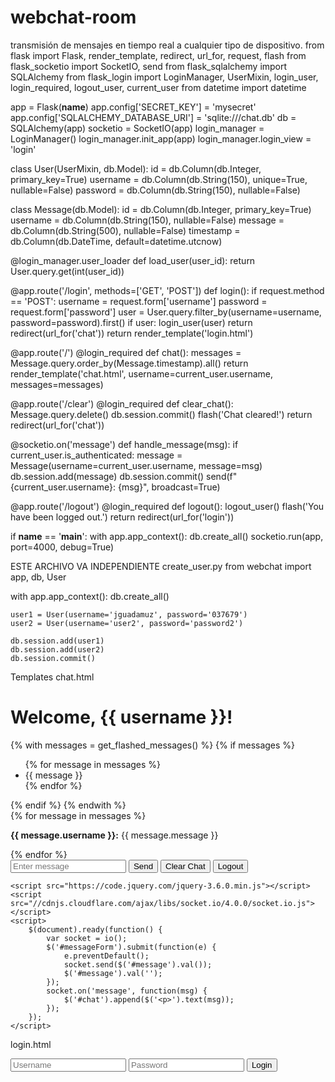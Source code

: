 # webchat-room
transmisión de mensajes en tiempo real a cualquier tipo de dispositivo.
from flask import Flask, render_template, redirect, url_for, request, flash
from flask_socketio import SocketIO, send
from flask_sqlalchemy import SQLAlchemy
from flask_login import LoginManager, UserMixin, login_user, login_required, logout_user, current_user
from datetime import datetime

app = Flask(__name__)
app.config['SECRET_KEY'] = 'mysecret'
app.config['SQLALCHEMY_DATABASE_URI'] = 'sqlite:///chat.db'
db = SQLAlchemy(app)
socketio = SocketIO(app)
login_manager = LoginManager()
login_manager.init_app(app)
login_manager.login_view = 'login'

class User(UserMixin, db.Model):
    id = db.Column(db.Integer, primary_key=True)
    username = db.Column(db.String(150), unique=True, nullable=False)
    password = db.Column(db.String(150), nullable=False)

class Message(db.Model):
    id = db.Column(db.Integer, primary_key=True)
    username = db.Column(db.String(150), nullable=False)
    message = db.Column(db.String(500), nullable=False)
    timestamp = db.Column(db.DateTime, default=datetime.utcnow)

@login_manager.user_loader
def load_user(user_id):
    return User.query.get(int(user_id))

@app.route('/login', methods=['GET', 'POST'])
def login():
    if request.method == 'POST':
        username = request.form['username']
        password = request.form['password']
        user = User.query.filter_by(username=username, password=password).first()
        if user:
            login_user(user)
            return redirect(url_for('chat'))
    return render_template('login.html')


@app.route('/')
@login_required
def chat():
    messages = Message.query.order_by(Message.timestamp).all()
    return render_template('chat.html', username=current_user.username, messages=messages)

@app.route('/clear')
@login_required
def clear_chat():
    Message.query.delete()
    db.session.commit()
    flash('Chat cleared!')
    return redirect(url_for('chat'))

@socketio.on('message')
def handle_message(msg):
    if current_user.is_authenticated:
        message = Message(username=current_user.username, message=msg)
        db.session.add(message)
        db.session.commit()
        send(f"{current_user.username}: {msg}", broadcast=True)

        
@app.route('/logout')
@login_required
def logout():
    logout_user()
    flash('You have been logged out.')
    return redirect(url_for('login'))


if __name__ == '__main__':
    with app.app_context():
        db.create_all()
    socketio.run(app, port=4000, debug=True)

ESTE ARCHIVO VA INDEPENDIENTE
create_user.py
from webchat import app, db, User

with app.app_context():
    db.create_all()

    user1 = User(username='jguadamuz', password='037679')
    user2 = User(username='user2', password='password2')

    db.session.add(user1)
    db.session.add(user2)
    db.session.commit()

Templates
chat.html
<!DOCTYPE html>
<html>
<head>
    <title>Chat</title>
</head>
<body>
    <h1>Welcome, {{ username }}!</h1>
    <div>
        {% with messages = get_flashed_messages() %}
            {% if messages %}
                <ul>
                    {% for message in messages %}
                        <li>{{ message }}</li>
                    {% endfor %}
                </ul>
            {% endif %}
        {% endwith %}
    </div>
    <div id="chat">
        {% for message in messages %}
            <p><strong>{{ message.username }}:</strong> {{ message.message }}</p>
        {% endfor %}
    </div>
    <form id="messageForm">
        <input type="text" id="message" placeholder="Enter message">
        <button type="submit">Send</button>
        <button type="button"><a href="{{ url_for('clear_chat') }}"></a>Clear Chat</button>
        <button type="button"><a href="{{ url_for('logout') }}"></a>Logout</button>
    </form>
    
    <script src="https://code.jquery.com/jquery-3.6.0.min.js"></script>
    <script src="//cdnjs.cloudflare.com/ajax/libs/socket.io/4.0.0/socket.io.js"></script>
    <script>
        $(document).ready(function() {
            var socket = io();
            $('#messageForm').submit(function(e) {
                e.preventDefault();
                socket.send($('#message').val());
                $('#message').val('');
            });
            socket.on('message', function(msg) {
                $('#chat').append($('<p>').text(msg));
            });
        });
    </script>
</body>
</html>

login.html
<!DOCTYPE html>
<html lang="en">
<head>
    <meta charset="UTF-8">
    <meta name="viewport" content="width=device-width, initial-scale=1.0">
    <title>Login</title>
</head>
<body>
    <form method="POST">
        <input type="text" name="username" placeholder="Username" required>
        <input type="password" name="password" placeholder="Password" required>
        <button type="submit">Login</button>
    </form>
</body>
</html>

